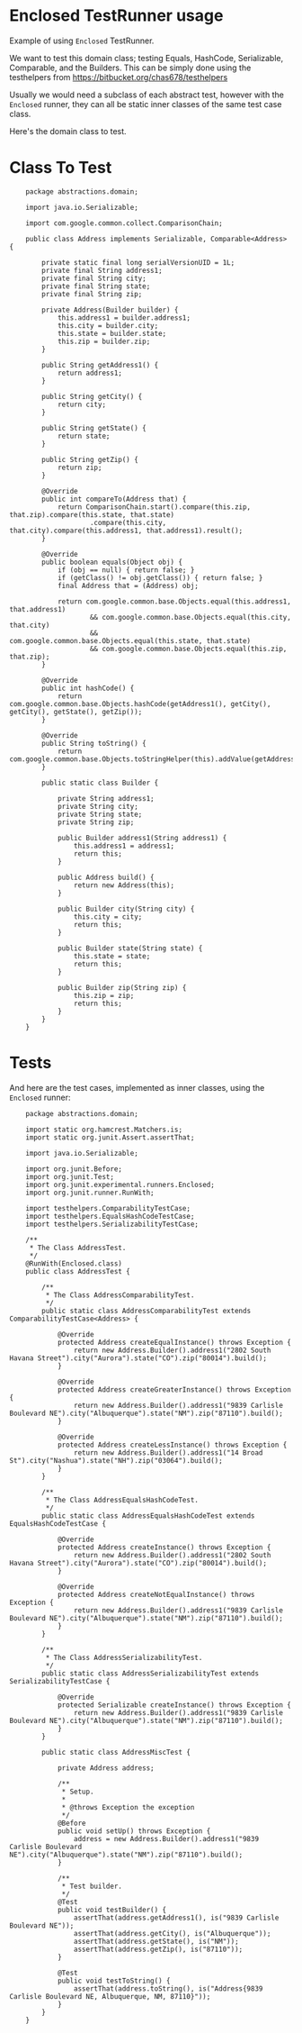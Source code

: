 # Enclosed TestRunner usage #
Example of using ``Enclosed`` TestRunner.

We want to test this domain class; testing Equals, HashCode, Serializable, Comparable, and the Builders.   This can be simply done using the testhelpers from https://bitbucket.org/chas678/testhelpers

Usually we would need a subclass of each abstract test, however with the `Enclosed` runner, they can all be static inner classes of the same test case class.

Here's the domain class to test.

# Class To Test #

		package abstractions.domain;

		import java.io.Serializable;

		import com.google.common.collect.ComparisonChain;

		public class Address implements Serializable, Comparable<Address> {

			private static final long serialVersionUID = 1L;
			private final String address1;
			private final String city;
			private final String state;
			private final String zip;

			private Address(Builder builder) {
				this.address1 = builder.address1;
				this.city = builder.city;
				this.state = builder.state;
				this.zip = builder.zip;
			}

			public String getAddress1() {
				return address1;
			}

			public String getCity() {
				return city;
			}

			public String getState() {
				return state;
			}

			public String getZip() {
				return zip;
			}

			@Override
			public int compareTo(Address that) {
				return ComparisonChain.start().compare(this.zip, that.zip).compare(this.state, that.state)
						.compare(this.city, that.city).compare(this.address1, that.address1).result();
			}

			@Override
			public boolean equals(Object obj) {
				if (obj == null) { return false; }
				if (getClass() != obj.getClass()) { return false; }
				final Address that = (Address) obj;

				return com.google.common.base.Objects.equal(this.address1, that.address1)
						&& com.google.common.base.Objects.equal(this.city, that.city)
						&& com.google.common.base.Objects.equal(this.state, that.state)
						&& com.google.common.base.Objects.equal(this.zip, that.zip);
			}

			@Override
			public int hashCode() {
				return com.google.common.base.Objects.hashCode(getAddress1(), getCity(), getCity(), getState(), getZip());
			}

			@Override
			public String toString() {
				return com.google.common.base.Objects.toStringHelper(this).addValue(getAddress1()).addValue(getCity()).addValue(getState()).addValue(getZip()).toString();
			}

			public static class Builder {

				private String address1;
				private String city;
				private String state;
				private String zip;

				public Builder address1(String address1) {
					this.address1 = address1;
					return this;
				}

				public Address build() {
					return new Address(this);
				}

				public Builder city(String city) {
					this.city = city;
					return this;
				}

				public Builder state(String state) {
					this.state = state;
					return this;
				}

				public Builder zip(String zip) {
					this.zip = zip;
					return this;
				}
			}
		}

# Tests #		
And here are the test cases, implemented as inner classes, using the ``Enclosed`` runner:

		package abstractions.domain;

		import static org.hamcrest.Matchers.is;
		import static org.junit.Assert.assertThat;

		import java.io.Serializable;

		import org.junit.Before;
		import org.junit.Test;
		import org.junit.experimental.runners.Enclosed;
		import org.junit.runner.RunWith;

		import testhelpers.ComparabilityTestCase;
		import testhelpers.EqualsHashCodeTestCase;
		import testhelpers.SerializabilityTestCase;

		/**
		 * The Class AddressTest.
		 */
		@RunWith(Enclosed.class)
		public class AddressTest {

			/**
			 * The Class AddressComparabilityTest.
			 */
			public static class AddressComparabilityTest extends ComparabilityTestCase<Address> {

				@Override
				protected Address createEqualInstance() throws Exception {
					return new Address.Builder().address1("2802 South Havana Street").city("Aurora").state("CO").zip("80014").build();
				}

				@Override
				protected Address createGreaterInstance() throws Exception {
					return new Address.Builder().address1("9839 Carlisle Boulevard NE").city("Albuquerque").state("NM").zip("87110").build();
				}

				@Override
				protected Address createLessInstance() throws Exception {
					return new Address.Builder().address1("14 Broad St").city("Nashua").state("NH").zip("03064").build();
				}
			}

			/**
			 * The Class AddressEqualsHashCodeTest.
			 */
			public static class AddressEqualsHashCodeTest extends EqualsHashCodeTestCase {

				@Override
				protected Address createInstance() throws Exception {
					return new Address.Builder().address1("2802 South Havana Street").city("Aurora").state("CO").zip("80014").build();
				}

				@Override
				protected Address createNotEqualInstance() throws Exception {
					return new Address.Builder().address1("9839 Carlisle Boulevard NE").city("Albuquerque").state("NM").zip("87110").build();
				}
			}

			/**
			 * The Class AddressSerializabilityTest.
			 */
			public static class AddressSerializabilityTest extends SerializabilityTestCase {

				@Override
				protected Serializable createInstance() throws Exception {
					return new Address.Builder().address1("9839 Carlisle Boulevard NE").city("Albuquerque").state("NM").zip("87110").build();
				}
			}

			public static class AddressMiscTest {

				private Address address;

				/**
				 * Setup.
				 *
				 * @throws Exception the exception
				 */
				@Before
				public void setUp() throws Exception {
					address = new Address.Builder().address1("9839 Carlisle Boulevard NE").city("Albuquerque").state("NM").zip("87110").build();
				}

				/**
				 * Test builder.
				 */
				@Test
				public void testBuilder() {
					assertThat(address.getAddress1(), is("9839 Carlisle Boulevard NE"));
					assertThat(address.getCity(), is("Albuquerque"));
					assertThat(address.getState(), is("NM"));
					assertThat(address.getZip(), is("87110"));
				}

				@Test
				public void testToString() {
					assertThat(address.toString(), is("Address{9839 Carlisle Boulevard NE, Albuquerque, NM, 87110}"));
				}
			}
		}
